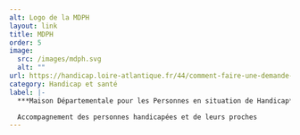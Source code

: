 ```yaml
---
alt: Logo de la MDPH
layout: link
title: MDPH
order: 5
image:
  src: /images/mdph.svg
  alt: ""
url: https://handicap.loire-atlantique.fr/44/comment-faire-une-demande-a-la-mdph/handi_11358
category: Handicap et santé
label: |-
  ***Maison Départementale pour les Personnes en situation de Handicap***

  Accompagnement des personnes handicapées et de leurs proches
---
```

